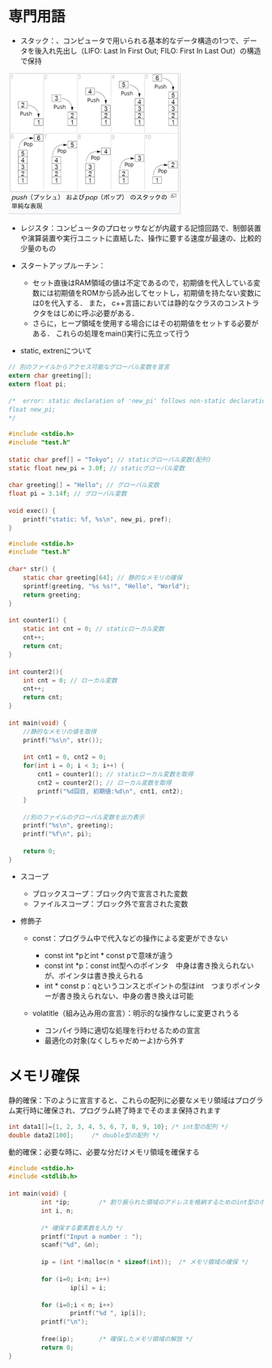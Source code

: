 # 専門用語
- スタック：、コンピュータで用いられる基本的なデータ構造の1つで、データを後入れ先出し（LIFO: Last In First Out; FILO: First In Last Out）の構造で保持

![](img/stack.png)

- レジスタ：コンピュータのプロセッサなどが内蔵する記憶回路で、制御装置や演算装置や実行ユニットに直結した、操作に要する速度が最速の、比較的少量のもの

- スタートアップルーチン：
	- セット直後はRAM領域の値は不定であるので，初期値を代入している変数には初期値をROMから読み出してセットし，初期値を持たない変数には0を代入する． また， c++言語においては静的なクラスのコンストラクタをはじめに呼ぶ必要がある．
	- さらに，ヒープ領域を使用する場合にはその初期値をセットする必要がある． これらの処理をmain()実行に先立って行う

- static, extrenについて

```c
// 別のファイルからアクセス可能なグローバル変数を宣言
extern char greeting[];
extern float pi;
 
/*  error: static declaration of 'new_pi' follows non-static declaration
float new_pi;
*/
```

```c
#include <stdio.h>
#include "test.h"
 
static char pref[] = "Tokyo"; // staticグローバル変数(配列)
static float new_pi = 3.0f; // staticグローバル変数
 
char greeting[] = "Hello"; // グローバル変数
float pi = 3.14f; // グローバル変数
 
void exec() {
	printf("static: %f, %s\n", new_pi, pref);
}
```

```c
#include <stdio.h>
#include "test.h"
 
char* str() {
	static char greeting[64]; // 静的なメモリの確保
	sprintf(greeting, "%s %s!", "Hello", "World");
	return greeting;
}
 
int counter1() {
	static int cnt = 0; // staticローカル変数
	cnt++;
	return cnt;
}
 
int counter2(){
	int cnt = 0; // ローカル変数
	cnt++;
	return cnt;
}
 
int main(void) {
	//静的なメモリの値を取得
	printf("%s\n", str());
 
	int cnt1 = 0, cnt2 = 0;
	for(int i = 0; i < 3; i++) {
		cnt1 = counter1(); // staticローカル変数を取得
		cnt2 = counter2(); // ローカル変数を取得
		printf("%d回目, 初期値:%d\n", cnt1, cnt2);
	}
 
	//別のファイルのグローバル変数を出力表示
	printf("%s\n", greeting);
	printf("%f\n", pi);
 
	return 0;
}
```

- スコープ
	- ブロックスコープ：ブロック内で宣言された変数
	- ファイルスコープ：ブロック外で宣言された変数

- 修飾子
	- const：プログラム中で代入などの操作による変更ができない
		- const int \*pとint \* const pで意味が違う
		-  const int \*p：const int型へのポインタ　中身は書き換えられないが、ポインタは書き換えられる
		- int \* const p：qというコンスとポイントの型はint　つまりポインターが書き換えられない、中身の書き換えは可能

	- volatitle（組み込み用の宣言）：明示的な操作なしに変更されうる
		- コンパイラ時に適切な処理を行わせるための宣言
		- 最適化の対象(なくしちゃだめーよ)から外す

# メモリ確保

静的確保：下のように宣言すると、これらの配列に必要なメモリ領域はプログラム実行時に確保され、プログラム終了時までそのまま保持されます

```c
int data1[]={1, 2, 3, 4, 5, 6, 7, 8, 9, 10}; /* int型の配列 */
double data2[100];     /* double型の配列 */
```

動的確保：必要な時に、必要な分だけメモリ領域を確保する

```c
#include <stdio.h>
#include <stdlib.h>
 
int main(void) {
         int *ip;        /* 割り振られた領域のアドレスを格納するためのint型のポインタipを宣言 */
         int i, n;
 
         /* 確保する要素数を入力 */
         printf("Input a number : ");
         scanf("%d", &n);
 
         ip = (int *)malloc(n * sizeof(int));  /* メモリ領域の確保 */
 
         for (i=0; i<n; i++)
                 ip[i] = i;
 
         for (i=0;i < n; i++)
                 printf("%d ", ip[i]);
         printf("\n");
 
         free(ip);       /* 確保したメモリ領域の解放 */
         return 0;
}
```